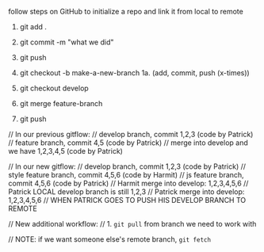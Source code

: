 follow steps on GitHub to initialize a repo and link it from local to remote

1. git add .
2. git commit -m "what we did"
3. git push

1. git checkout -b make-a-new-branch
1a. (add, commit, push (x-times))
2. git checkout develop
3. git merge feature-branch
4. git push

// In our previous gitflow:
// develop branch, commit 1,2,3 (code by Patrick)
// feature branch, commit 4,5 (code by Patrick)
// merge into develop and we have 1,2,3,4,5 (code by Patrick)

// In our new gitflow:
// develop branch, commit 1,2,3 (code by Patrick)
// style feature branch, commit 4,5,6 (code by Harmit)
// js feature branch, commit 4,5,6 (code by Patrick)
// Harmit merge into develop: 1,2,3,4,5,6
// Patrick LOCAL develop branch is still 1,2,3
// Patrick merge into develop: 1,2,3,4,5,6
// WHEN PATRICK GOES TO PUSH HIS DEVELOP BRANCH TO REMOTE


// New additional workflow:
// 1. `git pull` from branch we need to work with

// NOTE: if we want someone else's remote branch, `git fetch`
